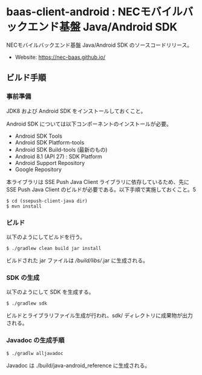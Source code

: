 baas-client-android : NECモバイルバックエンド基盤 Java/Android SDK
===================================================================

NECモバイルバックエンド基盤 Java/Android SDK のソースコードリリース。

* Website: https://nec-baas.github.io/

ビルド手順
----------

### 事前準備

JDK8 および Android SDK をインストールしておくこと。

Android SDK については以下コンポーネントのインストールが必要。

* Android SDK Tools
* Android SDK Platform-tools
* Android SDK Build-tools (最新のもの)
* Android 8.1 (API 27) : SDK Platform
* Android Support Repository
* Google Repository

本ライブラリは SSE Push Java Client ライブラリに依存しているため、先に SSE Push
Java Client のビルドが必要である。以下手順で実施しておくこと。5

    $ cd (ssepush-client-java dir)
    $ mvn install

### ビルド

以下のようにしてビルドを行う。

    $ ./gradlew clean build jar install

ビルドされた jar ファイルは */build/libs/*.jar に生成される。

### SDK の生成

以下のようにして SDK を生成する。

    $ ./gradlew sdk

ビルドとライブラリファイル生成が行われ、sdk/ ディレクトリに成果物が出力される。

### Javadoc の生成手順

    $ ./gradlw alljavadoc

Javadoc は ./build/java-android_reference に生成される。
